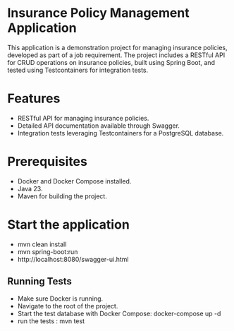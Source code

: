 # Insurance Policy Management Application

This application is a demonstration project for managing insurance policies, developed as part of a job requirement. The project includes a RESTful API for CRUD operations on insurance policies, built using Spring Boot, and tested using Testcontainers for integration tests.

# Features
- RESTful API for managing insurance policies.
- Detailed API documentation available through Swagger.
- Integration tests leveraging Testcontainers for a PostgreSQL database.

# Prerequisites
- Docker and Docker Compose installed.
- Java 23.
- Maven for building the project.

# Start the application
- mvn clean install
- mvn spring-boot:run
- http://localhost:8080/swagger-ui.html


## Running Tests
- Make sure Docker is running.
- Navigate to the root of the project.
- Start the test database with Docker Compose: docker-compose up -d
- run the tests : mvn test